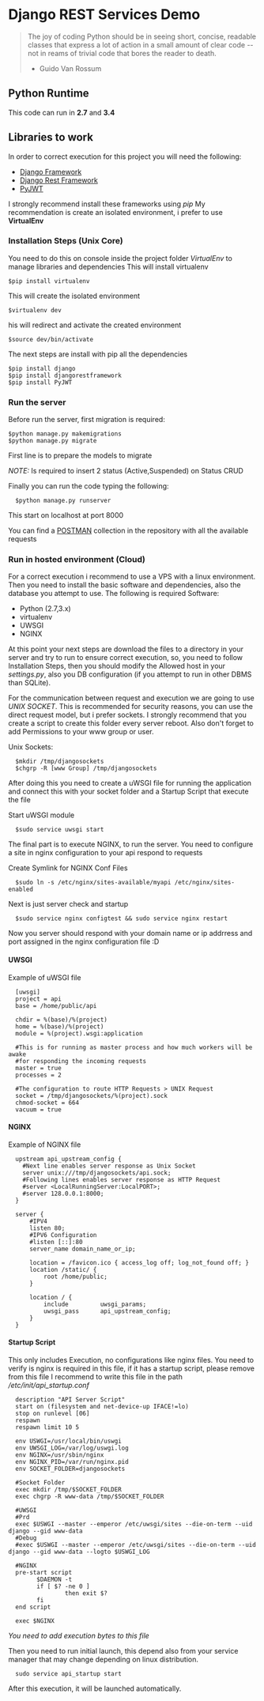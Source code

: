 # Django REST Services Demo

>The joy of coding Python should be in seeing short, concise, readable classes that express a lot of action in a small amount of clear code -- not in reams of trivial code that bores the reader to death.
> - Guido Van Rossum

## Python Runtime
This code can run in **2.7** and **3.4**

## Libraries to work
In order to correct execution for this project you will need the following:
* [Django Framework](https://www.djangoproject.com/)
* [Django Rest Framework](http://www.django-rest-framework.org/)
* [PyJWT](https://pyjwt.readthedocs.io/en/latest/)

I strongly recommend install these frameworks using _pip_
My recommendation is create an isolated environment, i prefer to use **VirtualEnv**

### Installation Steps (Unix Core)
You need to do this on console inside the project folder
*VirtualEnv* to manage libraries and dependencies
This will install virtualenv
```
$pip install virtualenv
```
This will create the isolated environment
```
$virtualenv dev
```
his will redirect and activate the created environment
```
$source dev/bin/activate
```
The next steps are install with pip all the dependencies
```
$pip install django
$pip install djangorestframework
$pip install PyJWT
```

### Run the server
Before run the server, first migration is required:
```
$python manage.py makemigrations
$python manage.py migrate
```
First line is to prepare the models to migrate

*NOTE:* Is required to insert 2 status (Active,Suspended) on Status CRUD

Finally you can run the code typing the following:
```
  $python manage.py runserver
```

This start on localhost at port 8000

You can find a [POSTMAN](https://www.getpostman.com/) collection in the repository with all the available requests

### Run in hosted environment (Cloud)
For a correct execution i recommend to use a VPS with a linux environment.
Then you need to install the basic software and dependencies, also the database you attempt to use.
The following is required Software:
* Python (2.7,3.x)
* virtualenv
* UWSGI
* NGINX

At this point your next steps are download the files to a directory in your server and try to run to ensure correct execution, so, you need to follow Installation Steps, then you should modify the Allowed host in your *settings.py*, also you DB configuration (if you attempt to run in other DBMS than SQLite).

For the communication between request and execution we are going to use *UNIX SOCKET*.
This is recommended for security reasons, you can use the direct request model, but i prefer sockets. I strongly recommend that you create a script to create this folder every server reboot.
Also don't forget to add Permissions to your www group or user.

Unix Sockets:
```
  $mkdir /tmp/djangosockets
  $chgrp -R [www Group] /tmp/djangosockets
```

After doing this you need to create a uWSGI file for running the application and
connect this with your socket folder and a Startup Script that execute the file

Start uWSGI module
```
  $sudo service uwsgi start
```

The final part is to execute NGINX, to run the server.
You need to configure a site in nginx configuration to your api respond to requests

Create Symlink for NGINX Conf Files
```
  $sudo ln -s /etc/nginx/sites-available/myapi /etc/nginx/sites-enabled
```

Next is just server check and startup
```
  $sudo service nginx configtest && sudo service nginx restart
```

Now you server should respond with your domain name or ip addrress and port assigned in
the nginx configuration file :D

#### UWSGI
Example of uWSGI file
```
  [uwsgi]
  project = api
  base = /home/public/api

  chdir = %(base)/%(project)
  home = %(base)/%(project)
  module = %(project).wsgi:application

  #This is for running as master process and how much workers will be awake
  #for responding the incoming requests
  master = true
  processes = 2

  #The configuration to route HTTP Requests > UNIX Request
  socket = /tmp/djangosockets/%(project).sock
  chmod-socket = 664
  vacuum = true
```

#### NGINX
Example of NGINX file
```
  upstream api_upstream_config {
    #Next line enables server response as Unix Socket
    server unix:///tmp/djangosockets/api.sock;
    #Following lines enables server response as HTTP Request
    #server <LocalRunningServer:LocalPORT>;
    #server 128.0.0.1:8000;
  }

  server {
      #IPV4
      listen 80;
      #IPV6 Configuration
      #listen [::]:80
      server_name domain_name_or_ip;

      location = /favicon.ico { access_log off; log_not_found off; }
      location /static/ {
          root /home/public;
      }

      location / {
          include         uwsgi_params;
          uwsgi_pass      api_upstream_config;
      }
  }
```

#### Startup Script
This only includes Execution, no configurations like nginx files. You need to verify is nginx is required in this file, if it has a startup script, please remove from this file
I recommend to write this file in the path */etc/init/api_startup.conf*
```
  description "API Server Script"
  start on (filesystem and net-device-up IFACE!=lo)
  stop on runlevel [06]
  respawn
  respawn limit 10 5

  env USWGI=/usr/local/bin/uswgi
  env UWSGI_LOG=/var/log/uswgi.log
  env NGINX=/usr/sbin/nginx
  env NGINX_PID=/var/run/nginx.pid
  env SOCKET_FOLDER=djangosockets

  #Socket Folder
  exec mkdir /tmp/$SOCKET_FOLDER
  exec chgrp -R www-data /tmp/$SOCKET_FOLDER

  #UWSGI
  #Prd
  exec $USWGI --master --emperor /etc/uwsgi/sites --die-on-term --uid django --gid www-data
  #Debug
  #exec $USWGI --master --emperor /etc/uwsgi/sites --die-on-term --uid django --gid www-data --logto $USWGI_LOG

  #NGINX
  pre-start script
        $DAEMON -t
        if [ $? -ne 0 ]
                then exit $?
        fi
  end script

  exec $NGINX
```
*You need to add execution bytes to this file*

Then you need to run initial launch, this depend also from your service manager that may change depending on linux distribution.
```
  sudo service api_startup start
```

After this execution, it will be launched automatically.
